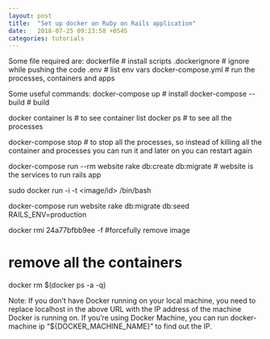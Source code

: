 ```yaml
---
layout: post
title:  "Set up docker on Ruby on Rails application"
date:   2018-07-25 09:23:58 +0545
categories: tutorials
---
```


Some file required are:
dockerfile # install scripts
.dockerignore # ignore while pushing the code
.env # list env vars
docker-compose.yml # run the processes, containers and apps

Some useful commands:
docker-compose up # install 
docker-compose --build # build 

docker container ls # to see container list
docker ps # to see all the processes

docker-compose stop # to stop all the processes, so instead of killing all the container and processes you can run it and later on you can restart again

docker-compose run --rm website rake db:create db:migrate # website is the services to run rails app

sudo docker run -i -t <image/id> /bin/bash

docker-compose run website rake db:migrate db:seed RAILS_ENV=production

docker rmi 24a77bfbb9ee -f #forcefully remove image

# remove all the containers
docker rm $(docker ps -a -q)

Note: If you don’t have Docker running on your local machine, you need to replace localhost in the above URL with the IP address of the machine Docker is running on. If you’re using Docker Machine, you can run docker-machine ip “${DOCKER_MACHINE_NAME}” to find out the IP.

